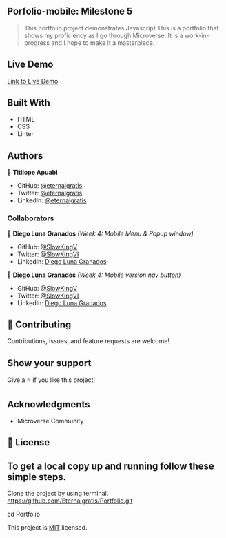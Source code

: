## Porfolio-mobile: Milestone 5

> This portfolio project demonstrates Javascript
> This is a portfolio that shows my proficiency as I go through Microverse. It is a work-in-progress and I hope to make it a masterpiece.

## Live Demo
[Link to Live Demo](https://eternalgratis.github.io/Portfolio/)


## Built With

- HTML
- CSS
- Linter

## Authors

👤 **Titilope Apuabi**

- GitHub: [@eternalgratis](https://github.com/Eternalgratis)
- Twitter: [@eternalgratis](https://twitter.com/eternalgratis)
- LinkedIn: [@eternalgratis](https://www.linkedin.com/in/titilope-apuabi-69a98719b/)

### Collaborators


👤 **Diego Luna Granados** *(Week 4: Mobile Menu & Popup window)*

- GitHub: [@SlowKingV](https://github.com/SlowKingV)
- Twitter: [@SlowKingVI](https://twitter.com/SlowKingVI)
- LinkedIn: [Diego Luna Granados](https://www.linkedin.com/in/diego-luna-granados/)
 


👤 **Diego Luna Granados** *(Week 4: Mobile version nav button)*

- GitHub: [@SlowKingV](https://github.com/SlowKingV)
- Twitter: [@SlowKingVI](https://twitter.com/SlowKingVI)
- LinkedIn: [Diego Luna Granados](https://www.linkedin.com/in/diego-luna-granados/)


## 🤝 Contributing

Contributions, issues, and feature requests are welcome!

## Show your support

Give a ⭐️ if you like this project!

## Acknowledgments

- Microverse Community

## 📝 License

## To get a local copy up and running follow these simple steps.

Clone the project by using terminal.
https://github.com/Eternalgratis/Portfolio.git

cd Portfolio


This project is [MIT](./MIT.md) licensed.
